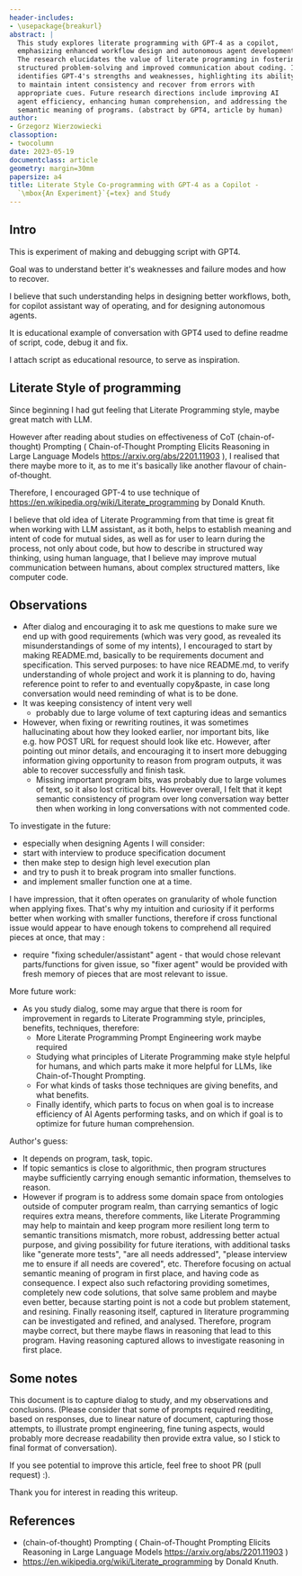 ```yaml
---
header-includes:
- \usepackage{breakurl}
abstract: |
  This study explores literate programming with GPT-4 as a copilot,
  emphasizing enhanced workflow design and autonomous agent development.
  The research elucidates the value of literate programming in fostering
  structured problem-solving and improved communication about coding. It
  identifies GPT-4's strengths and weaknesses, highlighting its ability
  to maintain intent consistency and recover from errors with
  appropriate cues. Future research directions include improving AI
  agent efficiency, enhancing human comprehension, and addressing the
  semantic meaning of programs. (abstract by GPT4, article by human)
author:
- Grzegorz Wierzowiecki
classoption:
- twocolumn
date: 2023-05-19
documentclass: article
geometry: margin=30mm
papersize: a4
title: Literate Style Co-programming with GPT-4 as a Copilot -
  `\mbox{An Experiment}`{=tex} and Study
---
```


## Intro

This is experiment of making and debugging script with GPT4.

Goal was to understand better it's weaknesses and failure modes and how
to recover.

I believe that such understanding helps in designing better workflows,
both, for copilot assistant way of operating, and for designing
autonomous agents.

It is educational example of conversation with GPT4 used to define
readme of script, code, debug it and fix.

I attach script as educational resource, to serve as inspiration.

## Literate Style of programming

Since beginning I had gut feeling that Literate Programming style, maybe
great match with LLM.

However after reading about studies on effectiveness of CoT
(chain-of-thought) Prompting ( Chain-of-Thought Prompting Elicits
Reasoning in Large Language Models <https://arxiv.org/abs/2201.11903> ), I
realised that there maybe more to it, as to me it's basically like
another flavour of chain-of-thought.

Therefore, I encouraged GPT-4 to use technique of
<https://en.wikipedia.org/wiki/Literate_programming> by Donald Knuth.

I believe that old idea of Literate Programming from that time is great
fit when working with LLM assistant, as it both, helps to establish
meaning and intent of code for mutual sides, as well as for user to
learn during the process, not only about code, but how to describe in
structured way thinking, using human language, that I believe may
improve mutual communication between humans, about complex structured
matters, like computer code.

## Observations

-   After dialog and encouraging it to ask me questions to make sure we
    end up with good requirements (which was very good, as revealed its
    misunderstandings of some of my intents), I encouraged to start by
    making README.md, basically to be requirements document and
    specification. This served purposes: to have nice README.md, to
    verify understanding of whole project and work it is planning to do,
    having reference point to refer to and eventually copy&paste, in
    case long conversation would need reminding of what is to be done.
-   It was keeping consistency of intent very well
    -   probably due to large volume of text capturing ideas and
        semantics
-   However, when fixing or rewriting routines, it was sometimes
    hallucinating about how they looked earlier, nor important bits,
    like e.g. how POST URL for request should look like etc. However,
    after pointing out minor details, and encouraging it to insert more
    debugging information giving opportunity to reason from program
    outputs, it was able to recover successfully and finish task.
    -   Missing important program bits, was probably due to large
        volumes of text, so it also lost critical bits. However overall,
        I felt that it kept semantic consistency of program over long
        conversation way better then when working in long conversations
        with not commented code.

To investigate in the future:

-   especially when designing Agents I will consider:
-   start with interview to produce specification document
-   then make step to design high level execution plan
-   and try to push it to break program into smaller functions.
-   and implement smaller function one at a time.

I have impression, that it often operates on granularity of whole
function when applying fixes. That's why my intuition and curiosity if
it performs better when working with smaller functions, therefore if
cross functional issue would appear to have enough tokens to comprehend
all required pieces at once, that may :

-   require "fixing scheduler/assistant" agent - that would chose
    relevant parts/functions for given issue, so "fixer agent" would be
    provided with fresh memory of pieces that are most relevant to
    issue.

More future work:

-   As you study dialog, some may argue that there is room for
    improvement in regards to Literate Programming style, principles,
    benefits, techniques, therefore:
    -   More Literate Programming Prompt Engineering work maybe required
    -   Studying what principles of Literate Programming make style
        helpful for humans, and which parts make it more helpful for
        LLMs, like Chain-of-Thought Prompting.
    -   For what kinds of tasks those techniques are giving benefits,
        and what benefits.
    -   Finally identify, which parts to focus on when goal is to
        increase efficiency of AI Agents performing tasks, and on which
        if goal is to optimize for future human comprehension.

Author's guess:

-   It depends on program, task, topic.
-   If topic semantics is close to algorithmic, then program structures
    maybe sufficiently carrying enough semantic information, themselves
    to reason.
-   However if program is to address some domain space from ontologies
    outside of computer program realm, than carrying semantics of logic
    requires extra means, therefore comments, like Literate Programming
    may help to maintain and keep program more resilient long term to
    semantic transitions mismatch, more robust, addressing better actual
    purpose, and giving possibility for future iterations, with
    additional tasks like "generate more tests", "are all needs
    addressed", "please interview me to ensure if all needs are
    covered", etc. Therefore focusing on actual semantic meaning of
    program in first place, and having code as consequence. I expect
    also such refactoring providing sometimes, completely new code
    solutions, that solve same problem and maybe even better, because
    starting point is not a code but problem statement, and resining.
    Finally reasoning itself, captured in literature programming can be
    investigated and refined, and analysed. Therefore, program maybe
    correct, but there maybe flaws in reasoning that lead to this
    program. Having reasoning captured allows to investigate reasoning
    in first place.

## Some notes

This document is to capture dialog to study, and my observations and
conclusions. (Please consider that some of prompts required reediting,
based on responses, due to linear nature of document, capturing those
attempts, to illustrate prompt engineering, fine tuning aspects, would
probably more decrease readability then provide extra value, so I stick
to final format of conversation).

If you see potential to improve this article,
feel free to shoot PR (pull request) :).

Thank you for interest in reading this writeup.

## References

* (chain-of-thought) Prompting ( Chain-of-Thought Prompting Elicits
Reasoning in Large Language Models <https://arxiv.org/abs/2201.11903> )
* <https://en.wikipedia.org/wiki/Literate_programming> by Donald Knuth.

